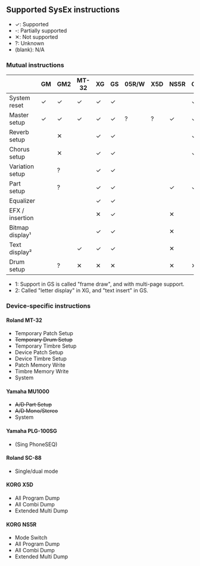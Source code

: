 ## Supported SysEx instructions
* ✓: Supported
* -: Partially supported
* ✕: Not supported
* ?: Unknown
* (blank): N/A

### Mutual instructions
|                 | GM | GM2 | MT-32 | XG | GS | 05R/W | X5D | NS5R | GMega | GMega LX | SG-01 | GZ-50M |
| --------------- | -- | --- | ----- | -- | -- | ----- | --- | ---- | ----- | -------- | ----- | ------ |
| System reset    | ✓  | ✓   | ✓     | ✓  | ✓  |       |     |      | ✓     | ✓        | ✓     |        |
| Master setup    | ✓  | ✓   | ✓     | ✓  | ✓  | ?     | ?   | ✓    | ✓     | ✓        |       |        |
| Reverb setup    |    | ✕   |       | ✓  | ✓  |       |     |      | ✓     | ✓        | ✓     | ✓      |
| Chorus setup    |    | ✕   |       | ✓  | ✓  |       |     |      | ✓     | ✓        | ✓     | ✓      |
| Variation setup |    | ?   |       | ✓  | ✓  |       |     |      |       |          |       |        |
| Part setup      |    | ?   |       | ✓  | ✓  |       |     | ✓    | ✓     | ✓        |       |        |
| Equalizer       |    |     |       | ✓  | ✓  |       |     |      |       |          |       |        |
| EFX / insertion |    |     |       | ✕  | ✓  |       |     | ✕    |       |          |       |        |
| Bitmap display¹ |    |     |       | ✓  | ✓  |       |     | ✕    |       |          |       |        |
| Text display²   |    |     | ✓     | ✓  | ✓  |       |     | ✕    |       |          |       |        |
| Drum setup      |    | ?   | ✕     | ✕  | ✕  |       |     | ✕    | ✕     | ✕        |       |        |

* 1: Support in GS is called "frame draw", and with multi-page support.
* 2: Called "letter display" in XG, and "text insert" in GS.

### Device-specific instructions
#### Roland MT-32
* Temporary Patch Setup
* ~~Temporary Drum Setup~~
* Temporary Timbre Setup
* Device Patch Setup
* Device Timbre Setup
* Patch Memory Write
* Timbre Memory Write
* System

#### Yamaha MU1000
* ~~A/D Part Setup~~
* ~~A/D Mono/Stereo~~
* System

#### Yamaha PLG-100SG
* (Sing PhoneSEQ)

#### Roland SC-88
* Single/dual mode

#### KORG X5D
* All Program Dump
* All Combi Dump
* Extended Multi Dump

#### KORG NS5R
* Mode Switch
* All Program Dump
* All Combi Dump
* Extended Multi Dump
